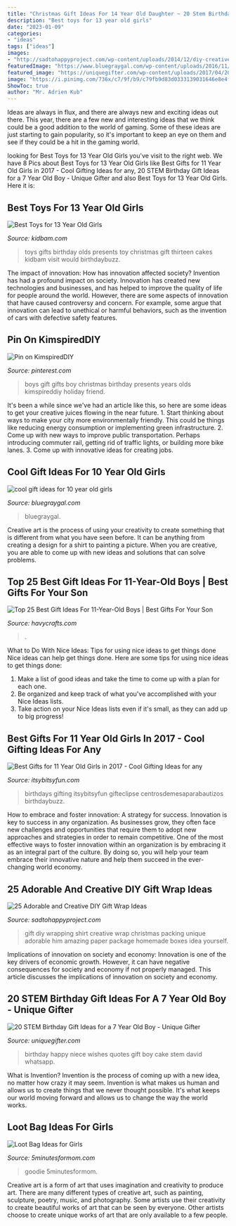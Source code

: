 ```yaml
---
title: "Christmas Gift Ideas For 14 Year Old Daughter ~ 20 Stem Birthday Gift Ideas For A 7 Year Old Boy"
description: "Best toys for 13 year old girls"
date: "2023-01-09"
categories:
- "ideas"
tags: ["ideas"]
images:
- "http://sadtohappyproject.com/wp-content/uploads/2014/12/diy-creative-gift-wrapping-ideas-With-shirt-for-him-boyfrind.jpg"
featuredImage: "https://www.bluegraygal.com/wp-content/uploads/2016/11/bluegraygal_holiday-20-636x954.jpg"
featured_image: "https://uniquegifter.com/wp-content/uploads/2017/04/20_Curiosity_Inspiring_STEM_Birthday_Gift_Ideas_for_a_7_Year_Old_Boy_1.png"
image: "https://i.pinimg.com/736x/c7/9f/b9/c79fb9d83d0333139031646e8e4fa11c.jpg"
ShowToc: true
author: "Mr. Adrien Kub"
---
```



Ideas are always in flux, and there are always new and exciting ideas out there. This year, there are a few new and interesting ideas that we think could be a good addition to the world of gaming. Some of these ideas are just starting to gain popularity, so it's important to keep an eye on them and see if they could be a hit in the gaming world.

	

		
looking for Best Toys for 13 Year Old Girls you've visit to the right web. We have 8 Pics about Best Toys for 13 Year Old Girls like Best Gifts for 11 Year Old Girls in 2017 - Cool Gifting Ideas for any, 20 STEM Birthday Gift Ideas for a 7 Year Old Boy - Unique Gifter and also Best Toys for 13 Year Old Girls. Here it is:
		
    
## Best Toys For 13 Year Old Girls

<img loading=lazy src="https://www.kidbam.com/img/best-toys-for-13-year-old-girls.jpg" onerror="this.onerror=null;this.src='https://tse2.mm.bing.net/th?id=OIP.sQVN1iMzoZJEdcLdOTjKTwHaLH&amp;pid=15.1';" alt="Best Toys for 13 Year Old Girls">

_Source: kidbam.com_

>toys gifts birthday olds presents toy christmas gift thirteen cakes kidbam visit would birthdaybuzz. 

	

The impact of innovation: How has innovation affected society?
Invention has had a profound impact on society. Innovation has created new technologies and businesses, and has helped to improve the quality of life for people around the world. However, there are some aspects of innovation that have caused controversy and concern. For example, some argue that innovation can lead to unethical or harmful behaviors, such as the invention of cars with defective safety features.

    
## Pin On KimspiredDIY

<img loading=lazy src="https://i.pinimg.com/736x/c7/9f/b9/c79fb9d83d0333139031646e8e4fa11c.jpg" onerror="this.onerror=null;this.src='https://tse4.mm.bing.net/th?id=OIP.y_8NuA1uooaSiOhffkmgmwHaPG&amp;pid=15.1';" alt="Pin on KimspiredDIY">

_Source: pinterest.com_

>boys gift gifts boy christmas birthday presents years olds kimspireddiy holiday friend. 

	

It's been a while since we've had an article like this, so here are some ideas to get your creative juices flowing in the near future. 1. Start thinking about ways to make your city more environmentally friendly. This could be things like reducing energy consumption or implementing green infrastructure. 2. Come up with new ways to improve public transportation. Perhaps introducing commuter rail, getting rid of traffic lights, or building more bike lanes. 3. Come up with innovative ideas for creating jobs.

    
## Cool Gift Ideas For 10 Year Old Girls

<img loading=lazy src="https://www.bluegraygal.com/wp-content/uploads/2016/11/bluegraygal_holiday-20-636x954.jpg" onerror="this.onerror=null;this.src='https://tse4.mm.bing.net/th?id=OIP.BRUkZgJPC1lWW0RD1ojeRgHaLH&amp;pid=15.1';" alt="cool gift ideas for 10 year old girls">

_Source: bluegraygal.com_

>bluegraygal. 

	

Creative art is the process of using your creativity to create something that is different from what you have seen before. It can be anything from creating a design for a shirt to painting a picture. When you are creative, you are able to come up with new ideas and solutions that can solve problems.

    
## Top 25 Best Gift Ideas For 11-Year-Old Boys | Best Gifts For Your Son

<img loading=lazy src="https://havycrafts.com/wp-content/uploads/2020/04/2-3.jpg" onerror="this.onerror=null;this.src='https://tse2.mm.bing.net/th?id=OIP.TADcXRVaHDv_8rduDzf2cAHaLH&amp;pid=15.1';" alt="Top 25 Best Gift Ideas For 11-Year-Old Boys | Best Gifts For Your Son">

_Source: havycrafts.com_

>. 

	

What to Do With Nice Ideas: Tips for using nice ideas to get things done
Nice ideas can help get things done. Here are some tips for using nice ideas to get things done: 
1. Make a list of good ideas and take the time to come up with a plan for each one.
2. Be organized and keep track of what you've accomplished with your Nice Ideas lists.
3. Take action on your Nice Ideas lists even if it's small, as they can add up to big progress!

    
## Best Gifts For 11 Year Old Girls In 2017 - Cool Gifting Ideas For Any

<img loading=lazy src="https://itsybitsyfun.com/wp-content/uploads/2017/03/5894181_orig-1.jpg" onerror="this.onerror=null;this.src='https://tse4.mm.bing.net/th?id=OIP.NmqHFMjjH7n3dygjw5NRBwHaLH&amp;pid=15.1';" alt="Best Gifts for 11 Year Old Girls in 2017 - Cool Gifting Ideas for any">

_Source: itsybitsyfun.com_

>birthdays gifting itsybitsyfun gifteclipse centrosdemesaparabautizos birthdaybuzz. 

	

How to embrace and foster innovation: A strategy for success.
Innovation is key to success in any organization. As businesses grow, they often face new challenges and opportunities that require them to adopt new approaches and strategies in order to remain competitive. One of the most effective ways to foster innovation within an organization is by embracing it as an integral part of the culture. By doing so, you will help your team embrace their innovative nature and help them succeed in the ever-changing world economy.

    
## 25 Adorable And Creative DIY Gift Wrap Ideas

<img loading=lazy src="http://sadtohappyproject.com/wp-content/uploads/2014/12/diy-creative-gift-wrapping-ideas-With-shirt-for-him-boyfrind.jpg" onerror="this.onerror=null;this.src='https://tse4.mm.bing.net/th?id=OIP.HyXpRDNBqnLhvmTa5WWcNQHaLL&amp;pid=15.1';" alt="25 Adorable and Creative DIY Gift Wrap Ideas">

_Source: sadtohappyproject.com_

>gift diy wrapping shirt creative wrap christmas packing unique adorable him amazing paper package homemade boxes idea yourself. 

	

Implications of innovation on society and economy:
Innovation is one of the key drivers of economic growth. However, it can have negative consequences for society and economy if not properly managed. This article discusses the implications of innovation on society and economy.

    
## 20 STEM Birthday Gift Ideas For A 7 Year Old Boy - Unique Gifter

<img loading=lazy src="https://uniquegifter.com/wp-content/uploads/2017/04/20_Curiosity_Inspiring_STEM_Birthday_Gift_Ideas_for_a_7_Year_Old_Boy_1.png" onerror="this.onerror=null;this.src='https://tse1.mm.bing.net/th?id=OIP.xyBLW6BXqMdMtNns-4n-QAHaD4&amp;pid=15.1';" alt="20 STEM Birthday Gift Ideas for a 7 Year Old Boy - Unique Gifter">

_Source: uniquegifter.com_

>birthday happy niece wishes quotes gift boy cake stem david whatsapp. 

	

What is Invention?
Invention is the process of coming up with a new idea, no matter how crazy it may seem. Invention is what makes us human and allows us to create things that we never thought possible. It's what keeps our world moving forward and allows us to change the way the world works.

    
## Loot Bag Ideas For Girls

<img loading=lazy src="https://www.5minutesformom.com/wp-content/uploads/2014/10/loot-bags-for-girls.jpg" onerror="this.onerror=null;this.src='https://tse1.mm.bing.net/th?id=OIP.YenclnHb5SD3ohBkApuwcQHaLH&amp;pid=15.1';" alt="Loot Bag Ideas for Girls">

_Source: 5minutesformom.com_

>goodie 5minutesformom. 

	

Creative art is a form of art that uses imagination and creativity to produce art. There are many different types of creative art, such as painting, sculpture, poetry, music, and photography. Some artists use their creativity to create beautiful works of art that can be seen by everyone. Other artists choose to create unique works of art that are only available to a few people.

